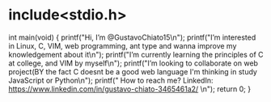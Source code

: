 # include<stdio.h>              
int main(void)
{
  printf("Hi, I’m @GustavoChiato15\n");
  printf("I’m interested in Linux, C, VIM, web programming, ant type and wanna improve my knowledgement about it\n");
  printf("I’m currently learning the principles of C at college, and VIM by myself\n"); 
  printf("I’m looking to collaborate on web project(BY the fact C doesnt be a good web language I'm thinking in study JavaScript or Python\n");
  printf(" How to reach me? LinkedIn: https://www.linkedin.com/in/gustavo-chiato-3465461a2/ \n");
  return 0;
}
